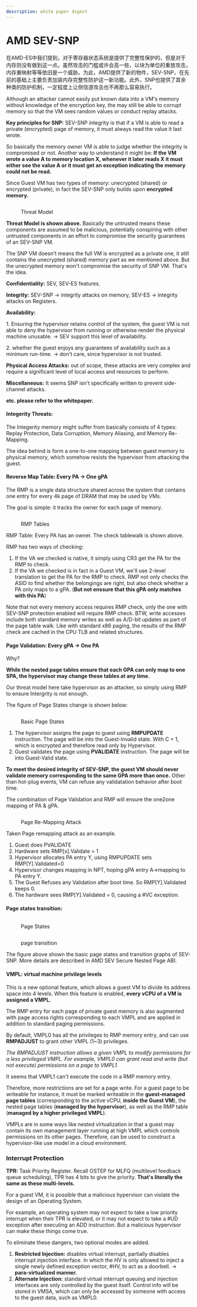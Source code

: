```yaml
---
description: white paper digest
---
```


# AMD SEV-SNP

在AMD-ES中我们提到，对于寄存器状态系统是提供了完整性保护的，但是对于内存则没有做到这一点。虽然攻击的门槛或许会高一些，以块为单位的重放攻击，内存重映射等等依旧是一个威胁。为此，AMD提供了新的物件，SEV-SNP，在先前的基础上主要负责加装内存完整性防护这一新功能。此外，SNP也提供了其余种类的防护机制，一定程度上让侧信道攻击也不再那么容易执行。

Although an attacker cannot easily put known data into a VM's memory without knowledge of the encryption key, the may still be able to corrupt memory so that the VM sees random values or conduct replay attacks.

**Key principles for SNP:** SEV-SNP integrity is that if a VM is able to read a private (encrypted) page of memory, it must always read the value it last wrote.

So basically the memory owner VM is able to judge whether the integrity is compromised or not. Another way to understand it might be: **If the VM wrote a value A to memory location X, whenever it later reads X it must either see the value A or it must get an exception indicating the memory could not be read.**

Since Guest VM has two types of memory: unecrypted (shared) or encrypted (private), in fact the SEV-SNP only builds upon **encrypted memory.**

<figure><img src="../.gitbook/assets/Screenshot 2023-03-04 115139.png" alt=""><figcaption><p>Threat Model</p></figcaption></figure>

**Threat Model is shown above.** Basically the untrusted means these components are assumed to be malicious, potentially conspiring with other untrusted components in an effort to compromise the security guarantees of an SEV-SNP VM.

The SNP VM doesn't means the full VM is encrypted as a private one, it still contains the unecrypted (shared) memory part as we mentioned above. But the unecrypted memory won't compromise the security of SNP VM. That's the idea.

**Confidentiality:** SEV, SEV-ES features.

**Integrity:** SEV-SNP -> integrity attacks on memory, SEV-ES -> integrity attacks on Registers.

**Availability:**&#x20;

1\. Ensuring the hypervisor retains control of the system, the guest VM is not able to deny the hypervisor from running or otherwise render the physical machine unusable. -> SEV support this level of availability.&#x20;

2\. whether the guest enjoys any guarantees of availability such as a minimum run-time. -> don't care, since hypervisor is not trusted.

**Physical Access Attacks:** out of scope, these attacks are very complex and require a significant level of local access and resources to perform.

**Miscellaneous:** It seems SNP isn't specifically written to prevent side-channel attacks.

**etc. please refer to the whitepaper.**

#### **Integerity Threats:**&#x20;

The Integerity memory might suffer from basically consists of 4 types: Replay Protection, Data Corruption, Memory Aliasing, and Memory Re-Mapping.

The idea behind is form a one-to-one mapping between guest memory to physical memory, which somehow resists the hypervisor from attacking the guest.

#### Reverse Map Table: Every PA -> One gPA

The RMP is a single data structure shared across the system that contains one entry for every 4k page of DRAM that may be used by VMs.

The goal is simple: it tracks the owner for each page of memory.

<figure><img src="../.gitbook/assets/Screenshot 2023-03-06 110911.png" alt=""><figcaption><p>RMP Tables</p></figcaption></figure>

RMP Table: Every PA has an owner. The check tablewalk is shown above.

RMP has two ways of checking:

1. If the VA we checked is native, it simply using CR3 get the PA for the RMP to check.
2. If the VA we checked is in fact in a Guest VM, we'll use 2-level translation to get the PA for the RMP to check. RMP not only checks the ASID to find whether the belongings are right, but also check whether a PA only maps to a gPA. (**But not enssure that this gPA only matches with this PA**)

Note that not every memory access requires RMP check, only the one with SEV-SNP protection enabled will require RMP check. BTW, write accesses include both standard memory writes as well as A/D-bit updates as part of the page table walk. Like with standard x86 paging, the results of the RMP check are cached in the CPU TLB and related structures.

#### Page Validation: Every gPA -> One PA

Why?

**While the nested page tables ensure that each GPA can only map to one SPA, the hypervisor may change these tables at any time.**

Our threat model here take hypervisor as an attacker, so simply using RMP to ensure Intergrity is not enough.



The figure of Page States change is shown below:

<figure><img src="../.gitbook/assets/figure4.png" alt=""><figcaption><p>Basic Page States</p></figcaption></figure>

1. The hypervisor assigns the page to guest using **RMPUPDATE** instruction. The page will be into the Guest-Invalid state. With C = 1, which is encrypted and therefore read only by Hypervisor.
2. Guest validates the page using **PVALIDATE** instruction. The page will be into Guest-Valid state.

**To meet the desired integrity of SEV-SNP, the guest VM should never validate memory corresponding to the same GPA more than once.** Other than hot-plug events, VM can refuse any validatation behavior after boot time.

The combination of Page Validation and RMP will ensure the one2one mapping of PA & gPA.

<figure><img src="../.gitbook/assets/微信图片_20230306152845 (1).png" alt=""><figcaption><p>Page Re-Mapping Attack</p></figcaption></figure>

Taken Page remapping attack as an example.

1. Guest does PVALIDATE
2. Hardware sets RMP\[x].Validate = 1
3. Hypervisor allocates PA entry Y, using RMPUPDATE sets RMP\[Y].Validated=0
4. Hypervisor changes mapping in NPT, hoping gPA entry A->mapping to PA entry Y.
5. The Guest Refuses any Validation after boot time. So RMP\[Y].Validated keeps 0.
6. The hardware sees RMP\[Y].Validated = 0, causing a #VC exception.

#### Page states transition:

<figure><img src="../.gitbook/assets/Screenshot 2023-03-07 090044.png" alt=""><figcaption><p>Page States</p></figcaption></figure>

<figure><img src="../.gitbook/assets/Screenshot 2023-03-07 092905.png" alt=""><figcaption><p>page transition</p></figcaption></figure>

The figure above shown the basic page states and transition graphs of SEV-SNP. More details are described in AMD SEV Secure Nested Page ABI.

#### VMPL: virtual machine privilege levels

This is a new optional feature, which allows a guest VM to divide its address space into 4 levels. When this feature is enabled, **every vCPU of a VM is assigned a VMPL.**&#x20;

The RMP entry for each page of private guest memory is also augmented with page access rights corresponding to each VMPL and are applied in addition to standard paging permissions.

By default, VMPL0 has all the privileges to RMP memory entry, and can use **RMPADJUST** to grant other VMPL (1\~3) privileges.

_The RMPADJUST instruction allows a given VMPL to modify permissions for a less privileged VMPL. For example, VMPL0 can grant read and write (but not execute) permissions on a page to VMPL1._

It seems that VMPL1 can't execute the code in a RMP memory entry.

Therefore, more restrictions are set for a page write. For a guest page to be writeable for instance, it must be marked writeable in the **guest-managed page tables** (corresponding to the active vCPU, **inside the Guest VM**), the nested page tables (**managed by the hypervisor**), as well as the RMP table (**managed by a higher privileged VMPL**).

VMPLs are in some ways like nested virtualization in that a guest may contain its own management layer running at high VMPL which controls permissions on its other pages. Therefore, can be used to construct a hypervisor-like use model in a cloud environment.

### Interrupt Protection

**TPR:** Task Priority Register. Recall OSTEP for MLFQ (multilevel feedback queue scheduling), TPR has 4 bits to give the priority. **That's literally the same as these multi-levels.**

For a guest VM, it is possible that a malicious hypervisor can violate the design of an Operating System.&#x20;

For example, an operating system may not expect to take a low priority interrupt when their TPR is elevated, or it may not expect to take a #UD exception after executing an ADD instruction. But a malicious hypervisor can make these things come true.

To eliminate these dangers, two optional modes are added.

1. **Restricted Injection:** disables virtual interrupt, partially disables interrupt injection interface. In which the HV is only allowed to inject a single newly defined exception vector, #HV, to act as a doorbell. -> **para-virtualized manner.**
2. **Alternate Injection:** standard virtual interrupt queuing and injection interfaces are only controlled by the guest itself. Control info will be stored in VMSA, which can only be accessed by someone with access to the guest data, such as VMPL0.



